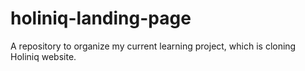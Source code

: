 # holiniq-landing-page
A repository to organize my current learning project, which is cloning Holiniq website.
